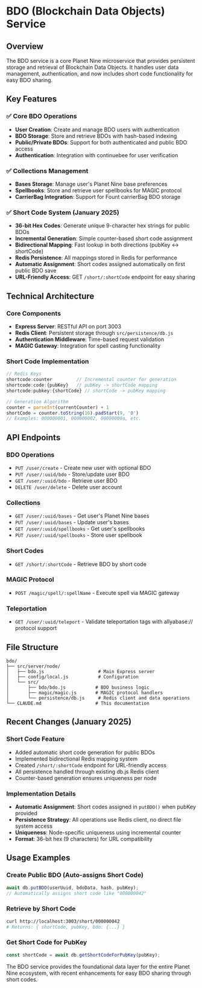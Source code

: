 # BDO (Blockchain Data Objects) Service

## Overview

The BDO service is a core Planet Nine microservice that provides persistent storage and retrieval of Blockchain Data Objects. It handles user data management, authentication, and now includes short code functionality for easy BDO sharing.

## Key Features

### ✅ **Core BDO Operations**
- **User Creation**: Create and manage BDO users with authentication
- **BDO Storage**: Store and retrieve BDOs with hash-based indexing
- **Public/Private BDOs**: Support for both authenticated and public BDO access
- **Authentication**: Integration with continuebee for user verification

### ✅ **Collections Management**
- **Bases Storage**: Manage user's Planet Nine base preferences
- **Spellbooks**: Store and retrieve user spellbooks for MAGIC protocol
- **CarrierBag Integration**: Support for Fount carrierBag BDO storage

### ✅ **Short Code System** (January 2025)
- **36-bit Hex Codes**: Generate unique 9-character hex strings for public BDOs
- **Incremental Generation**: Simple counter-based short code assignment
- **Bidirectional Mapping**: Fast lookup in both directions (pubKey ↔ shortCode)
- **Redis Persistence**: All mappings stored in Redis for performance
- **Automatic Assignment**: Short codes assigned automatically on first public BDO save
- **URL-Friendly Access**: GET `/short/:shortCode` endpoint for easy sharing

## Technical Architecture

### Core Components
- **Express Server**: RESTful API on port 3003
- **Redis Client**: Persistent storage through `src/persistence/db.js`
- **Authentication Middleware**: Time-based request validation
- **MAGIC Gateway**: Integration for spell casting functionality

### Short Code Implementation
```javascript
// Redis Keys
shortcode:counter         // Incremental counter for generation
shortcode:code:{pubKey}   // pubKey -> shortCode mapping
shortcode:pubkey:{shortCode} // shortCode -> pubKey mapping

// Generation Algorithm
counter = parseInt(currentCounter) + 1
shortCode = counter.toString(16).padStart(9, '0')
// Examples: 000000001, 000000002, 00000000a, etc.
```

## API Endpoints

### BDO Operations
- `PUT /user/create` - Create new user with optional BDO
- `PUT /user/:uuid/bdo` - Store/update user BDO
- `GET /user/:uuid/bdo` - Retrieve user BDO
- `DELETE /user/delete` - Delete user account

### Collections
- `GET /user/:uuid/bases` - Get user's Planet Nine bases
- `PUT /user/:uuid/bases` - Update user's bases
- `GET /user/:uuid/spellbooks` - Get user's spellbooks
- `PUT /user/:uuid/spellbooks` - Store user spellbook

### Short Codes
- `GET /short/:shortCode` - Retrieve BDO by short code

### MAGIC Protocol
- `POST /magic/spell/:spellName` - Execute spell via MAGIC gateway

### Teleportation
- `GET /user/:uuid/teleport` - Validate teleportation tags with allyabase:// protocol support

## File Structure

```
bdo/
├── src/server/node/
│   ├── bdo.js                    # Main Express server
│   ├── config/local.js           # Configuration
│   └── src/
│       ├── bdo/bdo.js           # BDO business logic
│       ├── magic/magic.js       # MAGIC protocol handlers
│       └── persistence/db.js     # Redis client and data operations
└── CLAUDE.md                    # This documentation
```

## Recent Changes (January 2025)

### Short Code Feature
- Added automatic short code generation for public BDOs
- Implemented bidirectional Redis mapping system
- Created `/short/:shortCode` endpoint for URL-friendly access
- All persistence handled through existing db.js Redis client
- Counter-based generation ensures uniqueness per node

### Implementation Details
- **Automatic Assignment**: Short codes assigned in `putBDO()` when pubKey provided
- **Persistence Strategy**: All operations use Redis client, no direct file system access
- **Uniqueness**: Node-specific uniqueness using incremental counter
- **Format**: 36-bit hex (9 characters) for URL compatibility

## Usage Examples

### Create Public BDO (Auto-assigns Short Code)
```javascript
await db.putBDO(userUuid, bdoData, hash, pubKey);
// Automatically assigns short code like "000000042"
```

### Retrieve by Short Code
```bash
curl http://localhost:3003/short/000000042
# Returns: { shortCode, pubKey, bdo: {...} }
```

### Get Short Code for PubKey
```javascript
const shortCode = await db.getShortCodeForPubKey(pubKey);
```

The BDO service provides the foundational data layer for the entire Planet Nine ecosystem, with recent enhancements for easy BDO sharing through short codes.